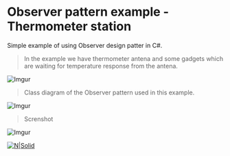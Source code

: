# Observer pattern example - Thermometer station

Simple example of using Observer design patter in C#. 

>In the example we have thermometer antena and some gadgets which are waiting for temperature response from the antena.

![Imgur](http://i.imgur.com/dtqpKSG.png)

> Class diagram of the Observer pattern used in this example.

![Imgur](http://i.imgur.com/w5odkFz.png)

> Screnshot

![Imgur](http://i.imgur.com/lJRpxrq.png)



[![N|Solid](http://www.blogworld.com/wp-content/uploads/2009/04/linkedin-logo.jpg)](https://rs.linkedin.com/in/nemanjapetrovic1994)
